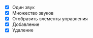 - [x] Один звук
- [x] Множество звуков
- [x] Отобразить элементы управления
- [x] Добавление
- [x] Удаление
